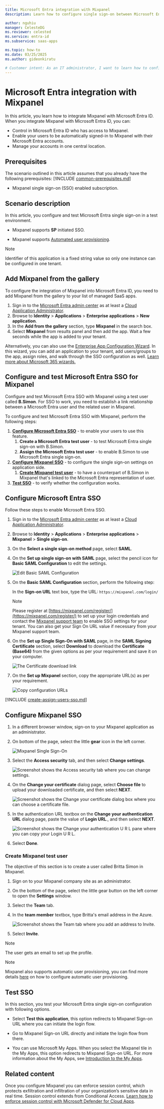 ```yaml
---
title: Microsoft Entra integration with Mixpanel
description: Learn how to configure single sign-on between Microsoft Entra ID and Mixpanel.

author: nguhiu
manager: CelesteDG
ms.reviewer: celested
ms.service: entra-id
ms.subservice: saas-apps

ms.topic: how-to
ms.date: 03/25/2025
ms.author: gideonkiratu

# Customer intent: As an IT administrator, I want to learn how to configure single sign-on between Microsoft Entra ID and Mixpanel so that I can control who has access to Mixpanel, enable automatic sign-in with Microsoft Entra accounts, and manage my accounts in one central location.
---
```

# Microsoft Entra integration with Mixpanel

In this article,  you learn how to integrate Mixpanel with Microsoft Entra ID. When you integrate Mixpanel with Microsoft Entra ID, you can:

* Control in Microsoft Entra ID who has access to Mixpanel.
* Enable your users to be automatically signed-in to Mixpanel with their Microsoft Entra accounts.
* Manage your accounts in one central location.

## Prerequisites
The scenario outlined in this article assumes that you already have the following prerequisites:
[!INCLUDE [common-prerequisites.md](~/identity/saas-apps/includes/common-prerequisites.md)]
* Mixpanel single sign-on (SSO) enabled subscription.

## Scenario description

In this article,  you configure and test Microsoft Entra single sign-on in a test environment.

* Mixpanel supports **SP** initiated SSO.

* Mixpanel supports [Automated user provisioning](mixpanel-provisioning-tutorial.md).

> [!NOTE]
> Identifier of this application is a fixed string value so only one instance can be configured in one tenant.

## Add Mixpanel from the gallery

To configure the integration of Mixpanel into Microsoft Entra ID, you need to add Mixpanel from the gallery to your list of managed SaaS apps.

1. Sign in to the [Microsoft Entra admin center](https://entra.microsoft.com) as at least a [Cloud Application Administrator](~/identity/role-based-access-control/permissions-reference.md#cloud-application-administrator).
1. Browse to **Identity** > **Applications** > **Enterprise applications** > **New application**.
1. In the **Add from the gallery** section, type **Mixpanel** in the search box.
1. Select **Mixpanel** from results panel and then add the app. Wait a few seconds while the app is added to your tenant.

 Alternatively, you can also use the [Enterprise App Configuration Wizard](https://portal.office.com/AdminPortal/home?Q=Docs#/azureadappintegration). In this wizard, you can add an application to your tenant, add users/groups to the app, assign roles, and walk through the SSO configuration as well. [Learn more about Microsoft 365 wizards.](/microsoft-365/admin/misc/azure-ad-setup-guides)

<a name='configure-and-test-azure-ad-sso-for-mixpanel'></a>

## Configure and test Microsoft Entra SSO for Mixpanel

Configure and test Microsoft Entra SSO with Mixpanel using a test user called **B.Simon**. For SSO to work, you need to establish a link relationship between a Microsoft Entra user and the related user in Mixpanel.

To configure and test Microsoft Entra SSO with Mixpanel, perform the following steps:

1. **[Configure Microsoft Entra SSO](#configure-azure-ad-sso)** - to enable your users to use this feature.
    1. **Create a Microsoft Entra test user** - to test Microsoft Entra single sign-on with B.Simon.
    1. **Assign the Microsoft Entra test user** - to enable B.Simon to use Microsoft Entra single sign-on.
1. **[Configure Mixpanel SSO](#configure-mixpanel-sso)** - to configure the single sign-on settings on application side.
    1. **[Create Mixpanel test user](#create-mixpanel-test-user)** - to have a counterpart of B.Simon in Mixpanel that's linked to the Microsoft Entra representation of user.
1. **[Test SSO](#test-sso)** - to verify whether the configuration works.

<a name='configure-azure-ad-sso'></a>

## Configure Microsoft Entra SSO

Follow these steps to enable Microsoft Entra SSO.

1. Sign in to the [Microsoft Entra admin center](https://entra.microsoft.com) as at least a [Cloud Application Administrator](~/identity/role-based-access-control/permissions-reference.md#cloud-application-administrator).
1. Browse to **Identity** > **Applications** > **Enterprise applications** > **Mixpanel** > **Single sign-on**.
1. On the **Select a single sign-on method** page, select **SAML**.
1. On the **Set up single sign-on with SAML** page, select the pencil icon for **Basic SAML Configuration** to edit the settings.

   ![Edit Basic SAML Configuration](common/edit-urls.png)

1. On the **Basic SAML Configuration** section, perform the following step:

    In the **Sign-on URL** text box, type the URL: 
    `https://mixpanel.com/login/`

	> [!NOTE]
	> Please register at [https://mixpanel.com/register/](https://mixpanel.com/register/) to set up your login credentials and  contact the [Mixpanel support team](mailto:support@mixpanel.com) to enable SSO settings for your tenant. You can also get your Sign On URL value if necessary from your Mixpanel support team. 

1. On the **Set up Single Sign-On with SAML** page, in the **SAML Signing Certificate** section, select **Download** to download the **Certificate (Base64)** from the given options as per your requirement and save it on your computer.

	![The Certificate download link](common/certificatebase64.png)

1. On the **Set up Mixpanel** section, copy the appropriate URL(s) as per your requirement.

	![Copy configuration URLs](common/copy-configuration-urls.png)

<a name='create-an-azure-ad-test-user'></a>

[!INCLUDE [create-assign-users-sso.md](~/identity/saas-apps/includes/create-assign-users-sso.md)]

## Configure Mixpanel SSO

1. In a different browser window, sign-on to your Mixpanel application as an administrator.

2. On bottom of the page, select the little **gear** icon in the left corner. 
   
    ![Mixpanel Single Sign-On](./media/mixpanel-tutorial/gear-icon.png) 

3. Select the **Access security** tab, and then select **Change settings**.
   
    ![Screenshot shows the Access security tab where you can change settings.](./media/mixpanel-tutorial/settings.png) 

4. On the **Change your certificate** dialog page, select **Choose file** to upload your downloaded certificate, and then select **NEXT**.
   
    ![Screenshot shows the Change your certificate dialog box where you can choose a certificate file.](./media/mixpanel-tutorial/certificate.png) 

5.  In the authentication URL textbox on the **Change your authentication  URL** dialog page, paste the value of **Login URL**., and then select **NEXT**.
   
	![Screenshot shows the Change your authentication U R L pane where you can copy your Login U R L.](./media/mixpanel-tutorial/authentication.png) 

6. Select **Done**.

### Create Mixpanel test user

The objective of this section is to create a user called Britta Simon in Mixpanel. 

1. Sign on to your Mixpanel company site as an administrator.

2. On the bottom of the page, select the little gear button on the left corner to open the **Settings** window.

3. Select the **Team** tab.

4. In the **team member** textbox, type Britta's email address in the Azure.
   
    ![Screenshot shows the Team tab where you add an address to Invite.](./media/mixpanel-tutorial/member.png) 

5. Select **Invite**. 

> [!Note]
> The user gets an email to set up the profile.

> [!NOTE]
> Mixpanel also supports automatic user provisioning, you can find more details [here](./mixpanel-provisioning-tutorial.md) on how to configure automatic user provisioning.

## Test SSO

In this section, you test your Microsoft Entra single sign-on configuration with following options. 

* Select **Test this application**, this option redirects to Mixpanel Sign-on URL where you can initiate the login flow. 

* Go to Mixpanel Sign-on URL directly and initiate the login flow from there.

* You can use Microsoft My Apps. When you select the Mixpanel tile in the My Apps, this option redirects to Mixpanel Sign-on URL. For more information about the My Apps, see [Introduction to the My Apps](https://support.microsoft.com/account-billing/sign-in-and-start-apps-from-the-my-apps-portal-2f3b1bae-0e5a-4a86-a33e-876fbd2a4510).

## Related content

Once you configure Mixpanel you can enforce session control, which protects exfiltration and infiltration of your organization’s sensitive data in real time. Session control extends from Conditional Access. [Learn how to enforce session control with Microsoft Defender for Cloud Apps](/cloud-app-security/proxy-deployment-aad).
